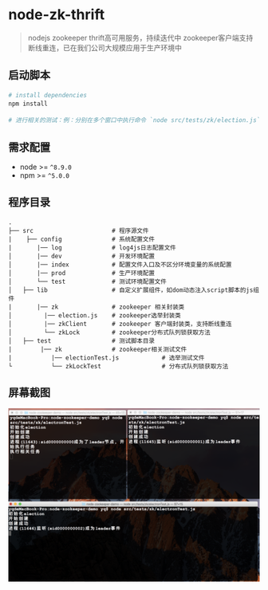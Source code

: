 # node-zk-thrift

> nodejs zookeeper thrift高可用服务，持续迭代中
> zookeeper客户端支持断线重连，已在我们公司大规模应用于生产环境中

## 启动脚本

``` bash
# install dependencies
npm install

# 进行相关的测试：例：分别在多个窗口中执行命令 `node src/tests/zk/election.js`,杀死leader进程，新的leader便会诞生
```



## 需求配置
* node >= `^8.9.0`
* npm >= `^5.0.0`


## 程序目录

```
.
├── src                      # 程序源文件
|    ├── config              # 系统配置文件
|       |── log              # log4js日志配置文件
│       |── dev              # 开发环境配置
│       |── index            # 配置文件入口及不区分环境变量的系统配置
│       |── prod             # 生产环境配置
│       └── test             # 测试环境配置文件
│   ├── lib                  # 自定义扩展组件，如dom动态注入script脚本的js组件
|       |── zk               # zookeeper 相关封装类
│         |── election.js    # zookeeper选举封装类
│         |── zkClient       # zookeeper 客户端封装类，支持断线重连
│         └── zkLock         # zookeeper分布式队列锁获取方法
│   ├── test                 # 测试脚本目录
|        |── zk              # zookeeper相关测试文件
|           |── electionTest.js            # 选举测试文件
└           └── zkLockTest                 # 分布式队列锁获取方法
```

## 屏幕截图

![依次打开三个窗口](screenshot/election1.png)
